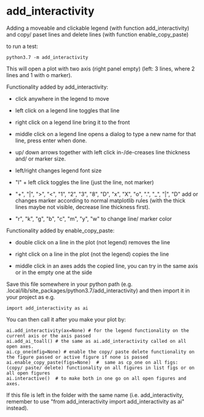 # add_interactivity

Adding a moveable and clickable legend (with function add_interactivity) and copy/ paset lines and delete lines (with function enable_copy_paste)

to run a test:

    python3.7 -m add_interactivity

This will open a plot with two axis (right panel empty) (left: 3 lines, where 2 lines and 1 with o marker). 

Functionality added by add_interactivity:

* click anywhere in the legend to move

* left click on a legend line toggles that line

* right click on a legend line bring it to the front

* middle click on a legend line opens a dialog to type a new name for that line, press enter when done.

* up/ down arrows together with left click in-/de-creases line thickness and/ or marker size.

* left/right changes legend font size 

* "l" + left click toggles the line (just the line, not marker)

* "+", "|", ">", "<", "1", "2", "3", "8", "D", "x", "X", "o", ".", "_", "|", "D" add or changes marker according to normal matplotlib rules (with the thick lines maybe not visible, decrease line thickness first).

* "r", "k", "g", "b", "c", "m", "y", "w" to change line/ marker color 

Functionality added by enable_copy_paste:

* double click on a line in the plot (not legend) removes the line

* right click on a line in the plot (not the legend) copies the line

* middle click in an axes adds the copied line, you can try in the same axis or in the empty one at the side

Save this file somewhere in your python path (e.g. .local/lib/site_packages/python3.7/add_interactivity) and then import it in your project as e.g.
    
    import add_interactivity as ai

You can then call it after you make your plot by:

    ai.add_interactivity(ax=None) # for the legend functionality on the current axis or the axis passed
    ai.add_ai_toall() # the same as ai.add_interactivity called on all open axes.
    ai.cp_one(mfig=None) # enable the copy/ paste delete functionality on the figure passed or active figure if none is passed
    ai.enable_copy_paste(figs=None)  #  same as cp_one on all figs:  (copy/ paste/ delete) functionality on all figures in list figs or on all open figures
    ai.interactive()  # to make both in one go on all open figures and axes.
    
If this file is left in the folder with the same name (i.e. add_interactivity, remember to use "from add_interactivity import add_interactivity as ai" instead).




